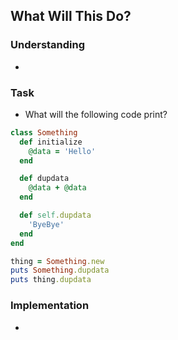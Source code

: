 ## What Will This Do?

### Understanding
- 

### Task
- What will the following code print?

```ruby
class Something
  def initialize
    @data = 'Hello'
  end

  def dupdata
    @data + @data
  end

  def self.dupdata
    'ByeBye'
  end
end

thing = Something.new
puts Something.dupdata
puts thing.dupdata
```


### Implementation
- 
